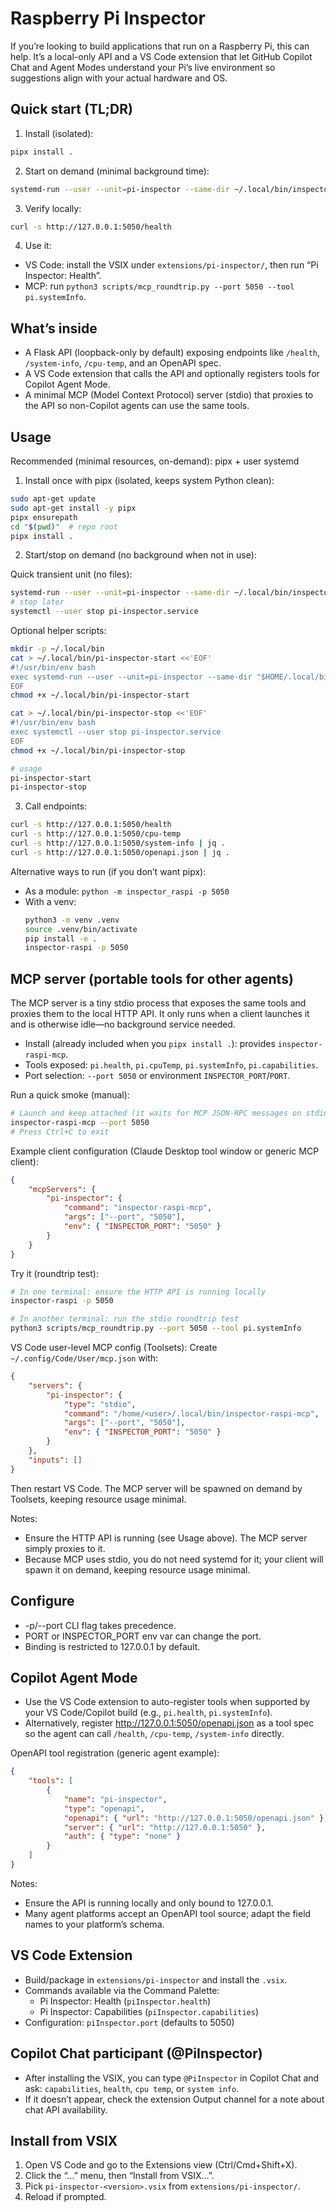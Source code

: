 Raspberry Pi Inspector
======================

If you’re looking to build applications that run on a Raspberry Pi, this can help. It’s a local-only API and a VS Code extension that let GitHub Copilot Chat and Agent Modes understand your Pi’s live environment so suggestions align with your actual hardware and OS.

Quick start (TL;DR)
-------------------
1) Install (isolated):
```bash
pipx install .
```

2) Start on demand (minimal background time):
```bash
systemd-run --user --unit=pi-inspector --same-dir ~/.local/bin/inspector-raspi -p 5050
```

3) Verify locally:
```bash
curl -s http://127.0.0.1:5050/health
```

4) Use it:
- VS Code: install the VSIX under `extensions/pi-inspector/`, then run “Pi Inspector: Health”.
- MCP: run `python3 scripts/mcp_roundtrip.py --port 5050 --tool pi.systemInfo`.

What’s inside
-------------
- A Flask API (loopback-only by default) exposing endpoints like `/health`, `/system-info`, `/cpu-temp`, and an OpenAPI spec.
- A VS Code extension that calls the API and optionally registers tools for Copilot Agent Mode.
- A minimal MCP (Model Context Protocol) server (stdio) that proxies to the API so non-Copilot agents can use the same tools.

Usage
-----
Recommended (minimal resources, on-demand): pipx + user systemd

1) Install once with pipx (isolated, keeps system Python clean):

```bash
sudo apt-get update
sudo apt-get install -y pipx
pipx ensurepath
cd "$(pwd)"  # repo root
pipx install .
```

2) Start/stop on demand (no background when not in use):

Quick transient unit (no files):
```bash
systemd-run --user --unit=pi-inspector --same-dir ~/.local/bin/inspector-raspi -p 5050
# stop later
systemctl --user stop pi-inspector.service
```

Optional helper scripts:
```bash
mkdir -p ~/.local/bin
cat > ~/.local/bin/pi-inspector-start <<'EOF'
#!/usr/bin/env bash
exec systemd-run --user --unit=pi-inspector --same-dir "$HOME/.local/bin/inspector-raspi" -p 5050
EOF
chmod +x ~/.local/bin/pi-inspector-start

cat > ~/.local/bin/pi-inspector-stop <<'EOF'
#!/usr/bin/env bash
exec systemctl --user stop pi-inspector.service
EOF
chmod +x ~/.local/bin/pi-inspector-stop

# usage
pi-inspector-start
pi-inspector-stop
```

3) Call endpoints:

```bash
curl -s http://127.0.0.1:5050/health
curl -s http://127.0.0.1:5050/cpu-temp
curl -s http://127.0.0.1:5050/system-info | jq .
curl -s http://127.0.0.1:5050/openapi.json | jq .
```

Alternative ways to run (if you don’t want pipx):
- As a module: `python -m inspector_raspi -p 5050`
- With a venv:
	```bash
	python3 -m venv .venv
	source .venv/bin/activate
	pip install -e .
	inspector-raspi -p 5050
	```

MCP server (portable tools for other agents)
--------------------------------------------
The MCP server is a tiny stdio process that exposes the same tools and proxies them to the local HTTP API. It only runs when a client launches it and is otherwise idle—no background service needed.

- Install (already included when you `pipx install .`): provides `inspector-raspi-mcp`.
- Tools exposed: `pi.health`, `pi.cpuTemp`, `pi.systemInfo`, `pi.capabilities`.
- Port selection: `--port 5050` or environment `INSPECTOR_PORT`/`PORT`.

Run a quick smoke (manual):
```bash
# Launch and keep attached (it waits for MCP JSON-RPC messages on stdin)
inspector-raspi-mcp --port 5050
# Press Ctrl+C to exit
```

Example client configuration (Claude Desktop tool window or generic MCP client):
```json
{
	"mcpServers": {
		"pi-inspector": {
			"command": "inspector-raspi-mcp",
			"args": ["--port", "5050"],
			"env": { "INSPECTOR_PORT": "5050" }
		}
	}
}
```

Try it (roundtrip test):
```bash
# In one terminal: ensure the HTTP API is running locally
inspector-raspi -p 5050

# In another terminal: run the stdio roundtrip test
python3 scripts/mcp_roundtrip.py --port 5050 --tool pi.systemInfo
```

VS Code user-level MCP config (Toolsets):
Create `~/.config/Code/User/mcp.json` with:
```json
{
	"servers": {
		"pi-inspector": {
			"type": "stdio",
			"command": "/home/<user>/.local/bin/inspector-raspi-mcp",
			"args": ["--port", "5050"],
			"env": { "INSPECTOR_PORT": "5050" }
		}
	},
	"inputs": []
}
```
Then restart VS Code. The MCP server will be spawned on demand by Toolsets, keeping resource usage minimal.

Notes:
- Ensure the HTTP API is running (see Usage above). The MCP server simply proxies to it.
- Because MCP uses stdio, you do not need systemd for it; your client will spawn it on demand, keeping resource usage minimal.

Configure
---------
- -p/--port CLI flag takes precedence.
- PORT or INSPECTOR_PORT env var can change the port.
- Binding is restricted to 127.0.0.1 by default.

Copilot Agent Mode
------------------
- Use the VS Code extension to auto-register tools when supported by your VS Code/Copilot build (e.g., `pi.health`, `pi.systemInfo`).
- Alternatively, register http://127.0.0.1:5050/openapi.json as a tool spec so the agent can call `/health`, `/cpu-temp`, `/system-info` directly.

OpenAPI tool registration (generic agent example):
```json
{
	"tools": [
		{
			"name": "pi-inspector",
			"type": "openapi",
			"openapi": { "url": "http://127.0.0.1:5050/openapi.json" },
			"server": { "url": "http://127.0.0.1:5050" },
			"auth": { "type": "none" }
		}
	]
}
```
Notes:
- Ensure the API is running locally and only bound to 127.0.0.1.
- Many agent platforms accept an OpenAPI tool source; adapt the field names to your platform’s schema.

VS Code Extension
-----------------
- Build/package in `extensions/pi-inspector` and install the `.vsix`.
- Commands available via the Command Palette:
	- Pi Inspector: Health (`piInspector.health`)
	- Pi Inspector: Capabilities (`piInspector.capabilities`)
- Configuration: `piInspector.port` (defaults to 5050)

Copilot Chat participant (@PiInspector)
--------------------------------------
- After installing the VSIX, you can type `@PiInspector` in Copilot Chat and ask: `capabilities`, `health`, `cpu temp`, or `system info`.
- If it doesn’t appear, check the extension Output channel for a note about chat API availability.

Install from VSIX
-----------------
1. Open VS Code and go to the Extensions view (Ctrl/Cmd+Shift+X).
2. Click the “…” menu, then “Install from VSIX…”.
3. Pick `pi-inspector-<version>.vsix` from `extensions/pi-inspector/`.
4. Reload if prompted.

